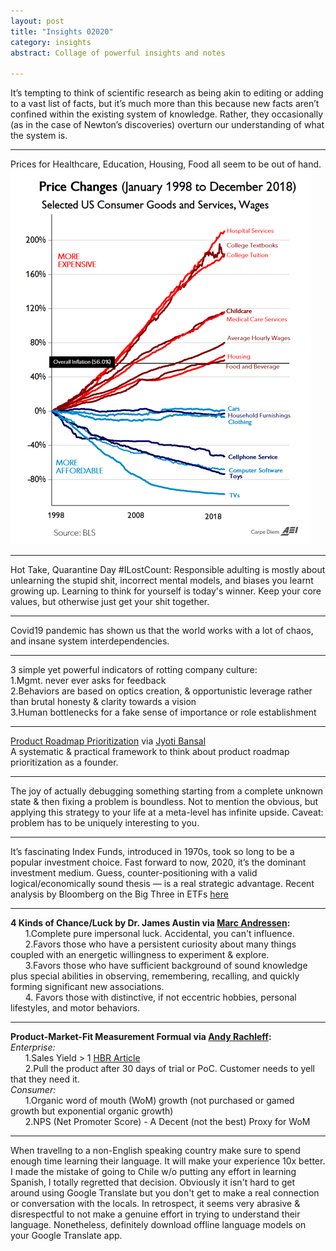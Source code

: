 ```yaml
---
layout: post
title: "Insights 02020" 
category: insights
abstract: Collage of powerful insights and notes

---
```


It’s tempting to think of scientific research as being akin to editing or adding to a vast list of facts, but it’s much more than this because new facts aren’t confined within the existing system of knowledge. Rather, they occasionally (as in the case of Newton’s discoveries) overturn our understanding of what the system is.

---

Prices for Healthcare, Education, Housing, Food all seem to be out of hand.
![](/assets/prices_shift.png)

---

Hot Take, Quarantine Day #ILostCount: Responsible adulting is mostly about unlearning the stupid shit, incorrect mental models, and biases you learnt growing up. Learning to think for yourself is today's winner. Keep your core values, but otherwise just get your shit together.

---

Covid19 pandemic has shown us that the world works with a lot of chaos, and insane system interdependencies. 

---

3 simple yet powerful indicators of rotting company culture:  
1.Mgmt. never ever asks for feedback  
2.Behaviors are based on optics creation, & opportunistic leverage rather than brutal honesty & clarity towards a vision  
3.Human bottlenecks for a fake sense of importance or role establishment  

---

[Product Roadmap Prioritization](https://medium.com/unusual-ventures/jyoti-bansals-secret-to-managing-a-startup-s-product-roadmap-the-four-lists-d904963f4c2) via [Jyoti Bansal](https://twitter.com/jyotibansalsf)  
A systematic & practical framework to think about product roadmap prioritization as a founder.

---

The joy of actually debugging something starting from a complete unknown state & then fixing a problem is boundless. Not to mention the obvious, but applying this strategy to your life at a meta-level has infinite upside. Caveat: problem has to be uniquely interesting to you.

---

It’s fascinating Index Funds, introduced in 1970s, took so long to be a popular investment choice. Fast forward to now, 2020, it’s the dominant investment medium. Guess, counter-positioning with a valid logical/economically sound thesis — is a real strategic advantage. Recent analysis by Bloomberg on the Big Three in ETFs [here](https://www.bloomberg.com/news/features/2020-01-09/the-hidden-dangers-of-the-great-index-fund-takeover)

---

**4 Kinds of Chance/Luck by Dr. James Austin via [Marc Andressen](https://twitter.com/pmarca):**     	
&nbsp;&nbsp;&nbsp;&nbsp;&nbsp;&nbsp;1.Complete pure impersonal luck. Accidental, you can't influence.  
&nbsp;&nbsp;&nbsp;&nbsp;&nbsp;&nbsp;2.Favors those who have a persistent curiosity about many things coupled with an energetic willingness to experiment & explore.  
&nbsp;&nbsp;&nbsp;&nbsp;&nbsp;&nbsp;3.Favors those who have sufficient background of sound knowledge plus special abilities in observing, remembering, recalling, and quickly forming significant new associations.  
&nbsp;&nbsp;&nbsp;&nbsp;&nbsp;&nbsp;4. Favors those with distinctive, if not eccentric hobbies, personal lifestyles, and motor behaviors. 

---

**Product-Market-Fit Measurement Formual via [Andy Rachleff](https://twitter.com/arachleff):**  
*Enterprise:*  
&nbsp;&nbsp;&nbsp;&nbsp;&nbsp;&nbsp;1.Sales Yield > 1 [HBR Article](https://hbr.org/2006/07/the-sales-learning-curve)  
&nbsp;&nbsp;&nbsp;&nbsp;&nbsp;&nbsp;2.Pull the product after 30 days of trial or PoC. Customer needs to yell that they need it.  
*Consumer:*  
&nbsp;&nbsp;&nbsp;&nbsp;&nbsp;&nbsp;1.Organic word of mouth (WoM) growth (not purchased or gamed growth but exponential organic growth)  
&nbsp;&nbsp;&nbsp;&nbsp;&nbsp;&nbsp;2.NPS (Net Promoter Score) - A Decent (not the best) Proxy for WoM  

---

When travellng to a non-English speaking country make sure to spend enough time learning their language. It will make your experience 10x better. I made the mistake of going to Chile w/o putting any effort in learning Spanish, I totally regretted that decision. Obviously it isn't hard to get around using Google Translate but you don't get to make a real connection or conversation with the locals. In retrospect, it seems very abrasive & disrespectful to not make a genuine effort in trying to understand their language. Nonetheless, definitely download offline language models on your Google Translate app.
